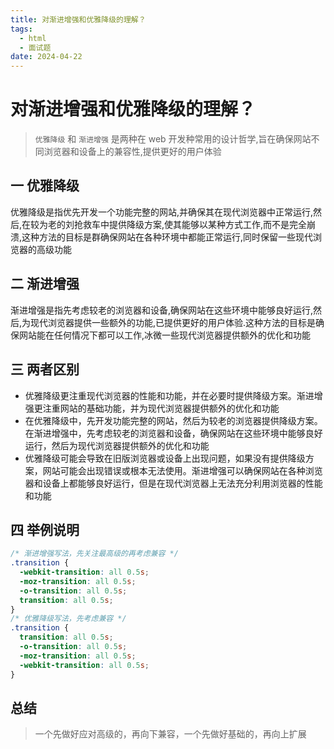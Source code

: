 ```yaml
---
title: 对渐进增强和优雅降级的理解？
tags:
  - html
  - 面试题
date: 2024-04-22
---
```


# 对渐进增强和优雅降级的理解？

> `优雅降级` 和 `渐进增强` 是两种在 web 开发种常用的设计哲学,旨在确保网站不同浏览器和设备上的兼容性,提供更好的用户体验

## 一 优雅降级

优雅降级是指优先开发一个功能完整的网站,并确保其在现代浏览器中正常运行,然后,在较为老的刘抢救车中提供降级方案,使其能够以某种方式工作,而不是完全崩溃,这种方法的目标是群确保网站在各种环境中都能正常运行,同时保留一些现代浏览器的高级功能

## 二 渐进增强

渐进增强是指先考虑较老的浏览器和设备,确保网站在这些环境中能够良好运行,然后,为现代浏览器提供一些额外的功能,已提供更好的用户体验.这种方法的目标是确保网站能在任何情况下都可以工作,冰微一些现代浏览器提供额外的优化和功能

## 三 两者区别

- 优雅降级更注重现代浏览器的性能和功能，并在必要时提供降级方案。渐进增强更注重网站的基础功能，并为现代浏览器提供额外的优化和功能
- 在优雅降级中，先开发功能完整的网站，然后为较老的浏览器提供降级方案。在渐进增强中，先考虑较老的浏览器和设备，确保网站在这些环境中能够良好运行，然后为现代浏览器提供额外的优化和功能
- 优雅降级可能会导致在旧版浏览器或设备上出现问题，如果没有提供降级方案，网站可能会出现错误或根本无法使用。渐进增强可以确保网站在各种浏览器和设备上都能够良好运行，但是在现代浏览器上无法充分利用浏览器的性能和功能

## 四 举例说明

```css
/* 渐进增强写法，先关注最高级的再考虑兼容 */
.transition {
  -webkit-transition: all 0.5s;
  -moz-transition: all 0.5s;
  -o-transition: all 0.5s;
  transition: all 0.5s;
}
/* 优雅降级写法，先考虑兼容 */
.transition {
  transition: all 0.5s;
  -o-transition: all 0.5s;
  -moz-transition: all 0.5s;
  -webkit-transition: all 0.5s;
}
```

## 总结

> 一个先做好应对高级的，再向下兼容，一个先做好基础的，再向上扩展
